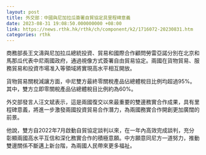 ```yaml
---
layout: post
title: 外交部：中國與尼加拉瓜簽署自貿協定具里程碑意義
date: 2023-08-31 19:08:50.000000000 +08:00
link: https://news.rthk.hk/rthk/ch/component/k2/1716072-20230831.htm
categories: rthk
---
```


商務部長王文濤與尼加拉瓜總統投資、貿易和國際合作顧問勞雷亞諾分別在北京和馬那瓜代表中尼兩國政府，通過視像方式簽署自由貿易協定。兩國在貨物貿易、服務貿易和投資市場准入等領域將實現高水平相互開放。

貨物貿易關稅減讓方面，中尼雙方最終零關稅產品佔總體稅目比例均超過95%。其中，雙方立即零關稅產品佔總體稅目比例約為60%。

外交部發言人汪文斌表示，這是兩國復交以來最重要的雙邊務實合作成果，具有里程碑意義，將進一步激發兩國投資貿易合作潛力，為兩國務實合作開創更加廣闊的前景。

他說，雙方自2022年7月啟動自貿協定談判以來，在一年內高效完成談判，充分彰顯兩國高水平互信和深化務實合作的積極意願。中方願意同尼方一道努力，推動雙邊關係不斷邁上新台階，為兩國人民帶來更多福祉。
